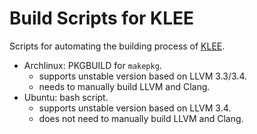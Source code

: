 Build Scripts for KLEE
======================

Scripts for automating the building process of [KLEE](http://klee.github.io/klee/).

* Archlinux: PKGBUILD for `makepkg`.
  * supports unstable version based on LLVM 3.3/3.4.
  * needs to manually build LLVM and Clang.
* Ubuntu: bash script.
  * supports unstable version based on LLVM 3.4.
  * does not need to manually build LLVM and Clang.
